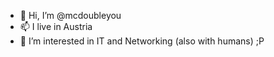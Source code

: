 - 👋 Hi, I’m @mcdoubleyou
- 📫 I live in Austria
- 👀 I’m interested in IT and Networking (also with humans) ;P

<!---
mcdoubleyou/mcdoubleyou is a ✨ special ✨ repository because its `README.md` (this file) appears on your GitHub profile.
You can click the Preview link to take a look at your changes.
--->
